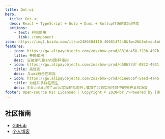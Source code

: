 ```yaml
---
title: Gnt-ui
hero:
  title: Gnt-ui
  desc: React + TypeScript + Gulp + Dumi + Rollup打造的UI组件库
  actions:
    - text: 开始使用
      link: /component
icon: https://img1.baidu.com/it/u=2480604110,4008147240&fm=26&fmt=auto&gp=0.jpg,
features:
  - icon: https://gw.alipayobjects.com/zos/bmw-prod/881dc458-f20b-407b-947a-95104b5ec82b/k79dm8ih_w144_h144.png
    title: 开箱即用
    desc: 安装即可像antd那样使用
  - icon: https://gw.alipayobjects.com/zos/bmw-prod/d60657df-0822-4631-9d7c-e7a869c2f21c/k79dmz3q_w126_h126.png
    title: 高性能
    desc: 与umi融合性较高
  - icon: https://gw.alipayobjects.com/zos/bmw-prod/d1ee0c6f-5aed-4a45-a507-339a4bfe076c/k7bjsocq_w144_h144.png
    title: 为组件多样性而生
    desc: 对比antd,除了antd实现的功能外,增加了公司实际项目中的多种业务场景
footer: Open-source MIT Licensed | Copyright © 2020<br />Powered by [dumi](https://d.umijs.org)
---
```


## 社区指南

- [GitHub](https://github.com/GDYG/GUI)
- [个人博客](https://gdyg.github.io/)